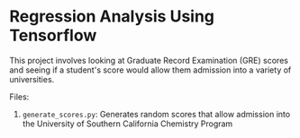 # Regression Analysis Using Tensorflow

This project involves looking at Graduate Record Examination (GRE) scores and seeing if a student's score would allow them admission into a variety of universities.

Files:
1. `generate_scores.py`: Generates random scores that allow admission into the University of Southern California Chemistry Program
